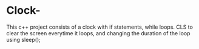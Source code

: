 # Clock-

This c++ project consists of a clock with if statements, while loops. CLS to clear the screen everytime it loops, and changing the duration of the loop using sleep(); 
